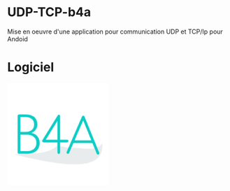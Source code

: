 # UDP-TCP-b4a
Mise en oeuvre d'une application pour communication UDP et TCP/Ip pour Andoid
# Logiciel
![](/B4A.png)